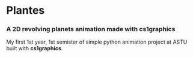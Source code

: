 # Plantes
### A 2D revolving planets animation made with cs1graphics 

My first 1st year, 1st semister of simple python animation project at ASTU built with __cs1graphics__.
